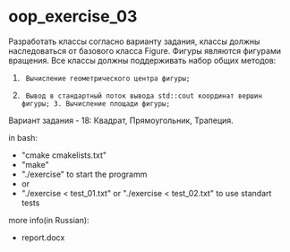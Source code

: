 # oop_exercise_03
Разработать классы согласно варианту задания, классы должны наследоваться от базового класса Figure.
Фигуры являются фигурами вращения. Все классы должны поддерживать набор общих методов:
1.   	Вычисление геометрического центра фигуры;
2.   	Вывод в стандартный поток вывода std::cout координат вершин фигуры; 3. Вычисление площади фигуры;
Вариант задания - 18: Квадрат, Прямоугольник, Трапеция.

in bash:
- "cmake cmakelists.txt"
- "make"
- "./exercise" to start the programm
- or
- "./exercise < test_01.txt" or "./exercise < test_02.txt" to use standart tests

more info(in Russian):
- report.docx
